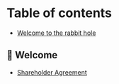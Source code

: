 # Table of contents

* [Welcome to the rabbit hole](README.md)

## 🎉 Welcome

* [Shareholder Agreement](welcome/shareholder-agreement.md)
